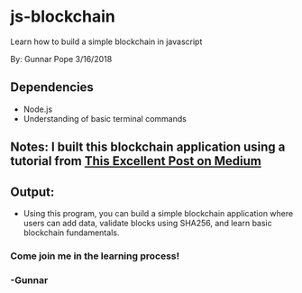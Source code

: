 # js-blockchain
Learn how to build a simple blockchain  in javascript


By: Gunnar Pope 3/16/2018

## Dependencies
* Node.js
* Understanding of basic terminal commands

## Notes: I built this blockchain application using a tutorial from [This Excellent Post on Medium](https://medium.com/digital-alchemy-holdings/learn-build-a-javascript-blockchain-part-1-ca61c285821e)

## Output:
* Using this program, you can build a simple blockchain application where users can add data, validate blocks using SHA256, and learn basic blockchain fundamentals. 

### Come join me in the learning process!
### -Gunnar

